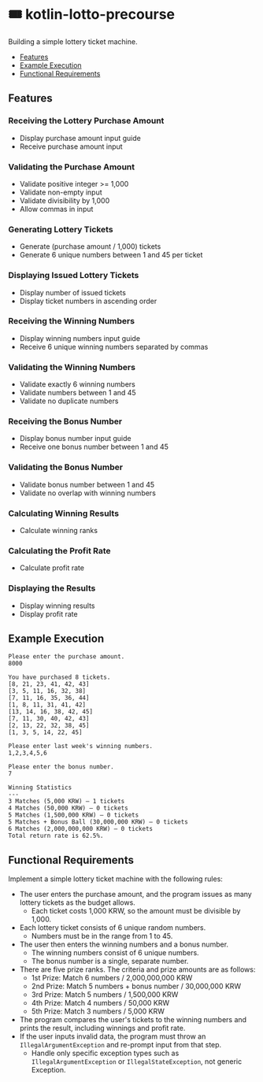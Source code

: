 # 🎟 kotlin-lotto-precourse
Building a simple lottery ticket machine.

- [Features](#features)
- [Example Execution](#example-execution)
- [Functional Requirements](#functional-requirements)

## Features
### Receiving the Lottery Purchase Amount
- Display purchase amount input guide
- Receive purchase amount input
### Validating the Purchase Amount
- Validate positive integer >= 1,000
- Validate non-empty input
- Validate divisibility by 1,000
- Allow commas in input
### Generating Lottery Tickets
- Generate (purchase amount / 1,000) tickets 
- Generate 6 unique numbers between 1 and 45 per ticket
### Displaying Issued Lottery Tickets
- Display number of issued tickets
- Display ticket numbers in ascending order
### Receiving the Winning Numbers
- Display winning numbers input guide
- Receive 6 unique winning numbers separated by commas
### Validating the Winning Numbers
- Validate exactly 6 winning numbers
- Validate numbers between 1 and 45
- Validate no duplicate numbers
### Receiving the Bonus Number
- Display bonus number input guide
- Receive one bonus number between 1 and 45
### Validating the Bonus Number
- Validate bonus number between 1 and 45
- Validate no overlap with winning numbers
### Calculating Winning Results
- Calculate winning ranks
### Calculating the Profit Rate
- Calculate profit rate
### Displaying the Results
- Display winning results
- Display profit rate

## Example Execution
```
Please enter the purchase amount.
8000

You have purchased 8 tickets.
[8, 21, 23, 41, 42, 43]
[3, 5, 11, 16, 32, 38]
[7, 11, 16, 35, 36, 44]
[1, 8, 11, 31, 41, 42]
[13, 14, 16, 38, 42, 45]
[7, 11, 30, 40, 42, 43]
[2, 13, 22, 32, 38, 45]
[1, 3, 5, 14, 22, 45]

Please enter last week's winning numbers.
1,2,3,4,5,6

Please enter the bonus number.
7

Winning Statistics
---
3 Matches (5,000 KRW) – 1 tickets
4 Matches (50,000 KRW) – 0 tickets
5 Matches (1,500,000 KRW) – 0 tickets
5 Matches + Bonus Ball (30,000,000 KRW) – 0 tickets
6 Matches (2,000,000,000 KRW) – 0 tickets
Total return rate is 62.5%.
```

## Functional Requirements
Implement a simple lottery ticket machine with the following rules:
- The user enters the purchase amount, and the program issues as many lottery tickets as the budget allows.
    - Each ticket costs 1,000 KRW, so the amount must be divisible by 1,000.
- Each lottery ticket consists of 6 unique random numbers.
    - Numbers must be in the range from 1 to 45.
- The user then enters the winning numbers and a bonus number.
    - The winning numbers consist of 6 unique numbers.
    - The bonus number is a single, separate number.
- There are five prize ranks. The criteria and prize amounts are as follows:
    - 1st Prize: Match 6 numbers / 2,000,000,000 KRW
    - 2nd Prize: Match 5 numbers + bonus number / 30,000,000 KRW
    - 3rd Prize: Match 5 numbers / 1,500,000 KRW
    - 4th Prize: Match 4 numbers / 50,000 KRW
    - 5th Prize: Match 3 numbers / 5,000 KRW
- The program compares the user's tickets to the winning numbers and prints the result, including winnings and profit rate.
- If the user inputs invalid data, the program must throw an `IllegalArgumentException` and re-prompt input from that step.
    - Handle only specific exception types such as `IllegalArgumentException` or `IllegalStateException`, not generic Exception.